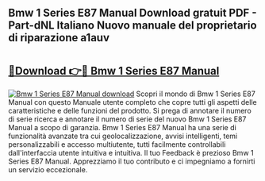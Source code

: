 ## Bmw 1 Series E87 Manual Download gratuit PDF - Part-dNL Italiano Nuovo manuale del proprietario di riparazione a1auv

# <h2><a href="http://dfd2h3n.blite.top/?on=Bmw+1+Series+E87+Manual">🔗Download 👉🔴 Bmw 1 Series E87 Manual</a></h2>

[![Bmw 1 Series E87 Manual download](https://i.imgur.com/lujVjoI.png)](http://dfd2h3n.blite.top/?on=Bmw+1+Series+E87+Manual)
Scopri il mondo di Bmw 1 Series E87 Manual con questo Manuale utente completo che copre tutti gli aspetti delle caratteristiche e delle funzioni del prodotto. Si prega di annotare il numero di serie ricerca e annotare il numero di serie del nuovo Bmw 1 Series E87 Manual a scopo di garanzia. Bmw 1 Series E87 Manual ha una serie di funzionalità avanzate tra cui geolocalizzazione, avvisi intelligenti, temi personalizzabili e accesso multiutente, tutti facilmente controllabili dall'interfaccia utente intuitiva e intuitiva. Il tuo Feedback è prezioso Bmw 1 Series E87 Manual. Apprezziamo il tuo contributo e ci impegniamo a fornirti un servizio eccezionale.
